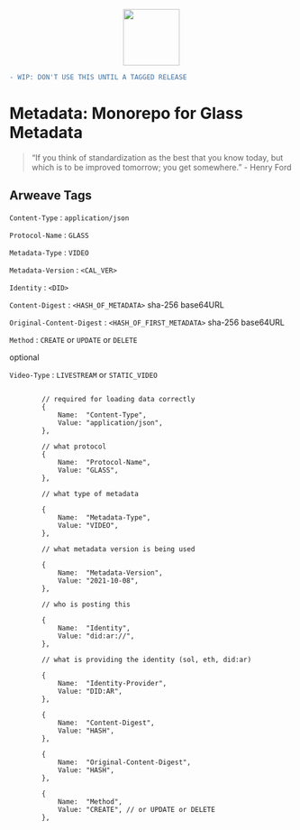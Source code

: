 <p align="center">
  <img height=100 src="https://arweave.net/sBogY_roIMJWInS0HIEi86eFGzHUnNxUzyKEdOKPWh0" />
</p>

```diff
- WIP: DON'T USE THIS UNTIL A TAGGED RELEASE
```

# Metadata: Monorepo for Glass Metadata
> “If you think of standardization as the best that you know today, but which is to be improved tomorrow; you get somewhere.” - Henry Ford


## Arweave Tags

`Content-Type` : `application/json`


`Protocol-Name` : `GLASS`


`Metadata-Type` : `VIDEO`

`Metadata-Version` : `<CAL_VER>`

`Identity` : `<DID>`

`Content-Digest` :  `<HASH_OF_METADATA>` sha-256 base64URL


`Original-Content-Digest` : `<HASH_OF_FIRST_METADATA>` sha-256 base64URL


`Method` : `CREATE` or `UPDATE` or `DELETE`



optional

`Video-Type` : `LIVESTREAM` or `STATIC_VIDEO`



```

		// required for loading data correctly
		{
			Name:  "Content-Type",
			Value: "application/json",
		},

		// what protocol
		{
			Name:  "Protocol-Name",
			Value: "GLASS",
		},

		// what type of metadata

		{
			Name:  "Metadata-Type",
			Value: "VIDEO",
		},

		// what metadata version is being used

		{
			Name:  "Metadata-Version",
			Value: "2021-10-08",
		},

		// who is posting this

		{
			Name:  "Identity",
			Value: "did:ar://",
		},

		// what is providing the identity (sol, eth, did:ar)

		{
			Name:  "Identity-Provider",
			Value: "DID:AR",
		},

		{
			Name:  "Content-Digest",
			Value: "HASH",
		},

		{
			Name:  "Original-Content-Digest",
			Value: "HASH",
		},

		{
			Name:  "Method",
			Value: "CREATE", // or UPDATE or DELETE
		},

```
